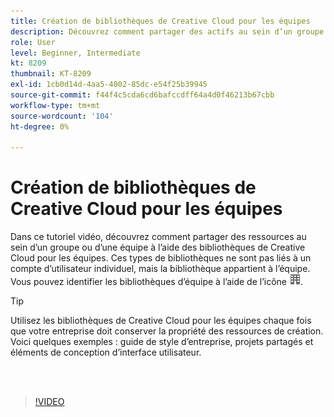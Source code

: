 ```yaml
---
title: Création de bibliothèques de Creative Cloud pour les équipes
description: Découvrez comment partager des actifs au sein d’un groupe ou d’une équipe à l’aide des bibliothèques de Creative Cloud pour les équipes
role: User
level: Beginner, Intermediate
kt: 8209
thumbnail: KT-8209
exl-id: 1cb0d14d-4aa5-4002-85dc-e54f25b39945
source-git-commit: f44f4c5cda6cd6bafccdff64a4d0f46213b67cbb
workflow-type: tm+mt
source-wordcount: '104'
ht-degree: 0%

---
```


# Création de bibliothèques de Creative Cloud pour les équipes

Dans ce tutoriel vidéo, découvrez comment partager des ressources au sein d’un groupe ou d’une équipe à l’aide des bibliothèques de Creative Cloud pour les équipes. Ces types de bibliothèques ne sont pas liés à un compte d’utilisateur individuel, mais la bibliothèque appartient à l’équipe. Vous pouvez identifier les bibliothèques d’équipe à l’aide de l’icône ![de création d’image](assets/Smock_Building_18_N.png).

>[!TIP]
>
>Utilisez les bibliothèques de Creative Cloud pour les équipes chaque fois que votre entreprise doit conserver la propriété des ressources de création. Voici quelques exemples : guide de style d’entreprise, projets partagés et éléments de conception d’interface utilisateur.

<br> 

>[!VIDEO](https://video.tv.adobe.com/v/335325?hidetitle=true)
